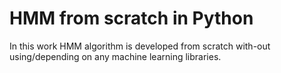 # HMM from scratch in Python
In this work HMM algorithm is developed from scratch with-out using/depending on any machine learning libraries.
